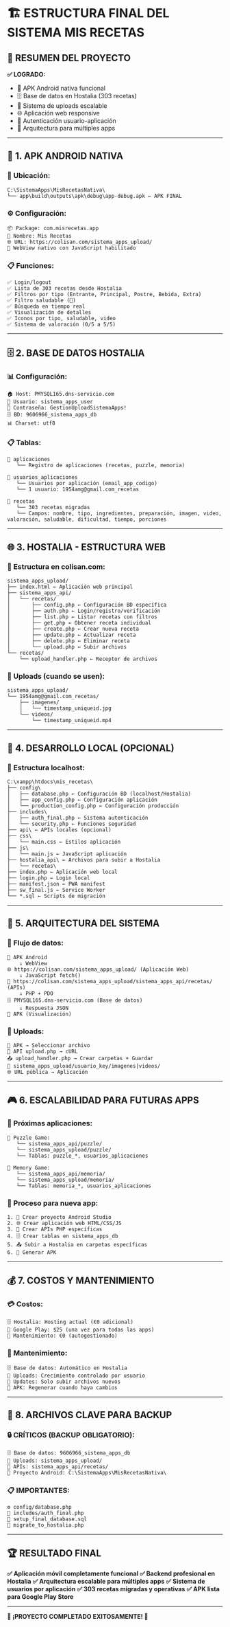 # 🏗️ ESTRUCTURA FINAL DEL SISTEMA MIS RECETAS

## 🎯 **RESUMEN DEL PROYECTO**

**✅ LOGRADO:**
- 📱 APK Android nativa funcional
- 🗄️ Base de datos en Hostalia (303 recetas)
- 📁 Sistema de uploads escalable
- 🌐 Aplicación web responsive
- 🔐 Autenticación usuario-aplicación
- 🚀 Arquitectura para múltiples apps

---

## 📱 **1. APK ANDROID NATIVA**

### **📂 Ubicación:**
```
C:\SistemaApps\MisRecetasNativa\
└── app\build\outputs\apk\debug\app-debug.apk ← APK FINAL
```

### **⚙️ Configuración:**
```
📦 Package: com.misrecetas.app
📱 Nombre: Mis Recetas
🌐 URL: https://colisan.com/sistema_apps_upload/
🔧 WebView nativo con JavaScript habilitado
```

### **📋 Funciones:**
```
✅ Login/logout
✅ Lista de 303 recetas desde Hostalia
✅ Filtros por tipo (Entrante, Principal, Postre, Bebida, Extra)
✅ Filtro saludable (💚)
✅ Búsqueda en tiempo real
✅ Visualización de detalles
✅ Iconos por tipo, saludable, video
✅ Sistema de valoración (0/5 a 5/5)
```

---

## 🗄️ **2. BASE DE DATOS HOSTALIA**

### **📊 Configuración:**
```
🏠 Host: PMYSQL165.dns-servicio.com
👤 Usuario: sistema_apps_user
🔐 Contraseña: GestionUploadSistemaApps!
🗄️ BD: 9606966_sistema_apps_db
📊 Charset: utf8
```

### **📋 Tablas:**
```
🔧 aplicaciones
   └── Registro de aplicaciones (recetas, puzzle, memoria)

👤 usuarios_aplicaciones
   └── Usuarios por aplicación (email_app_codigo)
   └── 1 usuario: 1954amg@gmail.com_recetas

🍃 recetas
   └── 303 recetas migradas
   └── Campos: nombre, tipo, ingredientes, preparación, imagen, video, valoración, saludable, dificultad, tiempo, porciones
```

---

## 🌐 **3. HOSTALIA - ESTRUCTURA WEB**

### **📁 Estructura en colisan.com:**
```
sistema_apps_upload/
├── index.html ← Aplicación web principal
├── sistema_apps_api/
│   └── recetas/
│       ├── config.php ← Configuración BD específica
│       ├── auth.php ← Login/registro/verificación
│       ├── list.php ← Listar recetas con filtros
│       ├── get.php ← Obtener receta individual
│       ├── create.php ← Crear nueva receta
│       ├── update.php ← Actualizar receta
│       ├── delete.php ← Eliminar receta
│       └── upload.php ← Subir archivos
└── recetas/
    └── upload_handler.php ← Receptor de archivos
```

### **📁 Uploads (cuando se usen):**
```
sistema_apps_upload/
└── 1954amg@gmail.com_recetas/
    ├── imagenes/
    │   └── timestamp_uniqueid.jpg
    └── videos/
        └── timestamp_uniqueid.mp4
```

---

## 🔧 **4. DESARROLLO LOCAL (OPCIONAL)**

### **📂 Estructura localhost:**
```
C:\xampp\htdocs\mis_recetas\
├── config\
│   ├── database.php ← Configuración BD (localhost/Hostalia)
│   ├── app_config.php ← Configuración aplicación
│   └── production_config.php ← Configuración producción
├── includes\
│   ├── auth_final.php ← Sistema autenticación
│   └── security.php ← Funciones seguridad
├── api\ ← APIs locales (opcional)
├── css\
│   └── main.css ← Estilos aplicación
├── js\
│   └── main.js ← JavaScript aplicación
├── hostalia_api\ ← Archivos para subir a Hostalia
│   └── recetas\
├── index.php ← Aplicación web local
├── login.php ← Login local
├── manifest.json ← PWA manifest
├── sw_final.js ← Service Worker
└── *.sql ← Scripts de migración
```

---

## 🚀 **5. ARQUITECTURA DEL SISTEMA**

### **🔄 Flujo de datos:**
```
📱 APK Android
    ↓ WebView
🌐 https://colisan.com/sistema_apps_upload/ (Aplicación Web)
    ↓ JavaScript fetch()
🔗 https://colisan.com/sistema_apps_upload/sistema_apps_api/recetas/ (APIs)
    ↓ PHP + PDO
🗄️ PMYSQL165.dns-servicio.com (Base de datos)
    ↓ Respuesta JSON
📱 APK (Visualización)
```

### **📁 Uploads:**
```
📱 APK → Seleccionar archivo
🔗 API upload.php → cURL
📤 upload_handler.php → Crear carpetas + Guardar
📁 sistema_apps_upload/usuario_key/imagenes|videos/
🌐 URL pública → Aplicación
```

---

## 🎮 **6. ESCALABILIDAD PARA FUTURAS APPS**

### **📱 Próximas aplicaciones:**
```
🧩 Puzzle Game:
   └── sistema_apps_api/puzzle/
   └── sistema_apps_upload/puzzle/
   └── Tablas: puzzle_*, usuarios_aplicaciones

🧠 Memory Game:
   └── sistema_apps_api/memoria/
   └── sistema_apps_upload/memoria/
   └── Tablas: memoria_*, usuarios_aplicaciones
```

### **🔧 Proceso para nueva app:**
```
1. 📱 Crear proyecto Android Studio
2. 🌐 Crear aplicación web HTML/CSS/JS
3. 🔗 Crear APIs PHP específicas
4. 🗄️ Crear tablas en sistema_apps_db
5. 📤 Subir a Hostalia en carpetas específicas
6. 📱 Generar APK
```

---

## 💰 **7. COSTOS Y MANTENIMIENTO**

### **💳 Costos:**
```
🗄️ Hostalia: Hosting actual (€0 adicional)
📱 Google Play: $25 (una vez para todas las apps)
🔧 Mantenimiento: €0 (autogestionado)
```

### **🔧 Mantenimiento:**
```
🗄️ Base de datos: Automático en Hostalia
📁 Uploads: Crecimiento controlado por usuario
🔄 Updates: Solo subir archivos nuevos
📱 APK: Regenerar cuando haya cambios
```

---

## 🎯 **8. ARCHIVOS CLAVE PARA BACKUP**

### **🔒 CRÍTICOS (BACKUP OBLIGATORIO):**
```
🗄️ Base de datos: 9606966_sistema_apps_db
📁 Uploads: sistema_apps_upload/
🔧 APIs: sistema_apps_api/recetas/
📱 Proyecto Android: C:\SistemaApps\MisRecetasNativa\
```

### **📋 IMPORTANTES:**
```
⚙️ config/database.php
🔐 includes/auth_final.php
📝 setup_final_database.sql
🔄 migrate_to_hostalia.php
```

---

## 🏆 **RESULTADO FINAL**

**✅ Aplicación móvil completamente funcional**
**✅ Backend profesional en Hostalia**
**✅ Arquitectura escalable para múltiples apps**
**✅ Sistema de usuarios por aplicación**
**✅ 303 recetas migradas y operativas**
**✅ APK lista para Google Play Store**

---

**🍃 ¡PROYECTO COMPLETADO EXITOSAMENTE! 🍃**
